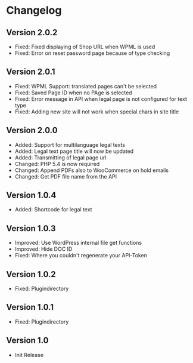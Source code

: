 # Changelog

## Version 2.0.2
* Fixed: Fixed displaying of Shop URL when WPML is used
* Fixed: Error on reset password page because of type checking

## Version 2.0.1

* Fixed: WPML Support: translated pages can't be selected
* Fixed: Saved Page ID when no PAge is selected
* Fixed: Error message in API when legal page is not configured for text type
* Fixed: Adding new site will not work when special chars in site title

## Version 2.0.0

* Added: Support for multilanguage legal texts
* Added: Legal text page title will now be updated
* Added: Transmitting of legal page url
* Changed: PHP 5.4 is now required
* Changed: Append PDFs also to WooCommerce on hold emails
* Changed: Get PDF file name from the API

## Version 1.0.4

* Added: Shortcode for legal text

## Version 1.0.3

* Improved: Use WordPress internal file get functions
* Improved: Hide DOC ID
* Fixed: Where you couldn't regenerate your API-Token

## Version 1.0.2

* Fixed: Plugindirectory

## Version 1.0.1

* Fixed: Plugindirectory

## Version 1.0

* Init Release
